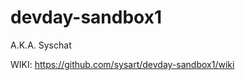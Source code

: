 devday-sandbox1
===============

A.K.A. Syschat



WIKI: https://github.com/sysart/devday-sandbox1/wiki

